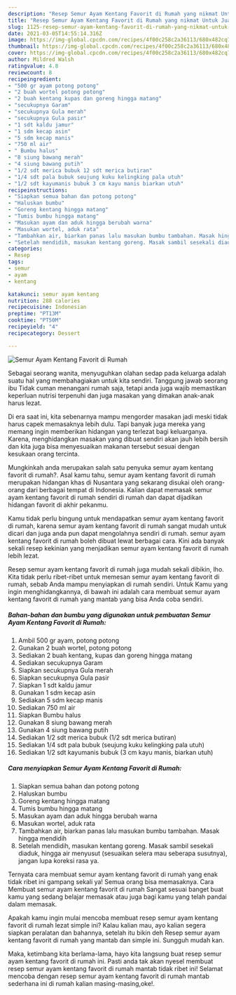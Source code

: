 ```yaml
---
description: "Resep Semur Ayam Kentang Favorit di Rumah yang nikmat Untuk Jualan"
title: "Resep Semur Ayam Kentang Favorit di Rumah yang nikmat Untuk Jualan"
slug: 1125-resep-semur-ayam-kentang-favorit-di-rumah-yang-nikmat-untuk-jualan
date: 2021-03-05T14:55:14.316Z
image: https://img-global.cpcdn.com/recipes/4f00c258c2a36113/680x482cq70/semur-ayam-kentang-favorit-di-rumah-foto-resep-utama.jpg
thumbnail: https://img-global.cpcdn.com/recipes/4f00c258c2a36113/680x482cq70/semur-ayam-kentang-favorit-di-rumah-foto-resep-utama.jpg
cover: https://img-global.cpcdn.com/recipes/4f00c258c2a36113/680x482cq70/semur-ayam-kentang-favorit-di-rumah-foto-resep-utama.jpg
author: Mildred Walsh
ratingvalue: 4.8
reviewcount: 8
recipeingredient:
- "500 gr ayam potong potong"
- "2 buah wortel potong potong"
- "2 buah kentang kupas dan goreng hingga matang"
- "secukupnya Garam"
- "secukupnya Gula merah"
- "secukupnya Gula pasir"
- "1 sdt kaldu jamur"
- "1 sdm kecap asin"
- "5 sdm kecap manis"
- "750 ml air"
- " Bumbu halus"
- "8 siung bawang merah"
- "4 siung bawang putih"
- "1/2 sdt merica bubuk 12 sdt merica butiran"
- "1/4 sdt pala bubuk seujung kuku kelingking pala utuh"
- "1/2 sdt kayumanis bubuk 3 cm kayu manis biarkan utuh"
recipeinstructions:
- "Siapkan semua bahan dan potong potong"
- "Haluskan bumbu"
- "Goreng kentang hingga matang"
- "Tumis bumbu hingga matang"
- "Masukan ayam dan aduk hingga berubah warna"
- "Masukan wortel, aduk rata"
- "Tambahkan air, biarkan panas lalu masukan bumbu tambahan. Masak hingga mendidih"
- "Setelah mendidih, masukan kentang goreng. Masak sambil sesekali diaduk, hingga air menyusut (sesuaikan selera mau seberapa susutnya), jangan lupa koreksi rasa ya."
categories:
- Resep
tags:
- semur
- ayam
- kentang

katakunci: semur ayam kentang 
nutrition: 288 calories
recipecuisine: Indonesian
preptime: "PT13M"
cooktime: "PT50M"
recipeyield: "4"
recipecategory: Dessert

---
```



![Semur Ayam Kentang Favorit di Rumah](https://img-global.cpcdn.com/recipes/4f00c258c2a36113/680x482cq70/semur-ayam-kentang-favorit-di-rumah-foto-resep-utama.jpg)

Sebagai seorang wanita, menyuguhkan olahan sedap pada keluarga adalah suatu hal yang membahagiakan untuk kita sendiri. Tanggung jawab seorang ibu Tidak cuman menangani rumah saja, tetapi anda juga wajib memastikan keperluan nutrisi terpenuhi dan juga masakan yang dimakan anak-anak harus lezat.

Di era  saat ini, kita sebenarnya mampu mengorder masakan jadi meski tidak harus capek memasaknya lebih dulu. Tapi banyak juga mereka yang memang ingin memberikan hidangan yang terlezat bagi keluarganya. Karena, menghidangkan masakan yang dibuat sendiri akan jauh lebih bersih dan kita juga bisa menyesuaikan makanan tersebut sesuai dengan kesukaan orang tercinta. 



Mungkinkah anda merupakan salah satu penyuka semur ayam kentang favorit di rumah?. Asal kamu tahu, semur ayam kentang favorit di rumah merupakan hidangan khas di Nusantara yang sekarang disukai oleh orang-orang dari berbagai tempat di Indonesia. Kalian dapat memasak semur ayam kentang favorit di rumah sendiri di rumah dan dapat dijadikan hidangan favorit di akhir pekanmu.

Kamu tidak perlu bingung untuk mendapatkan semur ayam kentang favorit di rumah, karena semur ayam kentang favorit di rumah sangat mudah untuk dicari dan juga anda pun dapat mengolahnya sendiri di rumah. semur ayam kentang favorit di rumah boleh dibuat lewat berbagai cara. Kini ada banyak sekali resep kekinian yang menjadikan semur ayam kentang favorit di rumah lebih lezat.

Resep semur ayam kentang favorit di rumah juga mudah sekali dibikin, lho. Kita tidak perlu ribet-ribet untuk memesan semur ayam kentang favorit di rumah, sebab Anda mampu menyiapkan di rumah sendiri. Untuk Kamu yang ingin menghidangkannya, di bawah ini adalah cara membuat semur ayam kentang favorit di rumah yang mantab yang bisa Anda coba sendiri.

<!--inarticleads1-->

##### Bahan-bahan dan bumbu yang digunakan untuk pembuatan Semur Ayam Kentang Favorit di Rumah:

1. Ambil 500 gr ayam, potong potong
1. Gunakan 2 buah wortel, potong potong
1. Sediakan 2 buah kentang, kupas dan goreng hingga matang
1. Sediakan secukupnya Garam
1. Siapkan secukupnya Gula merah
1. Siapkan secukupnya Gula pasir
1. Siapkan 1 sdt kaldu jamur
1. Gunakan 1 sdm kecap asin
1. Sediakan 5 sdm kecap manis
1. Sediakan 750 ml air
1. Siapkan  Bumbu halus
1. Gunakan 8 siung bawang merah
1. Gunakan 4 siung bawang putih
1. Sediakan 1/2 sdt merica bubuk (1/2 sdt merica butiran)
1. Sediakan 1/4 sdt pala bubuk (seujung kuku kelingking pala utuh)
1. Sediakan 1/2 sdt kayumanis bubuk (3 cm kayu manis, biarkan utuh)




<!--inarticleads2-->

##### Cara menyiapkan Semur Ayam Kentang Favorit di Rumah:

1. Siapkan semua bahan dan potong potong
1. Haluskan bumbu
1. Goreng kentang hingga matang
1. Tumis bumbu hingga matang
1. Masukan ayam dan aduk hingga berubah warna
1. Masukan wortel, aduk rata
1. Tambahkan air, biarkan panas lalu masukan bumbu tambahan. Masak hingga mendidih
1. Setelah mendidih, masukan kentang goreng. Masak sambil sesekali diaduk, hingga air menyusut (sesuaikan selera mau seberapa susutnya), jangan lupa koreksi rasa ya.




Ternyata cara membuat semur ayam kentang favorit di rumah yang enak tidak ribet ini gampang sekali ya! Semua orang bisa memasaknya. Cara Membuat semur ayam kentang favorit di rumah Sangat sesuai banget buat kamu yang sedang belajar memasak atau juga bagi kamu yang telah pandai dalam memasak.

Apakah kamu ingin mulai mencoba membuat resep semur ayam kentang favorit di rumah lezat simple ini? Kalau kalian mau, ayo kalian segera siapkan peralatan dan bahannya, setelah itu bikin deh Resep semur ayam kentang favorit di rumah yang mantab dan simple ini. Sungguh mudah kan. 

Maka, ketimbang kita berlama-lama, hayo kita langsung buat resep semur ayam kentang favorit di rumah ini. Pasti anda tak akan nyesel membuat resep semur ayam kentang favorit di rumah mantab tidak ribet ini! Selamat mencoba dengan resep semur ayam kentang favorit di rumah mantab sederhana ini di rumah kalian masing-masing,oke!.

